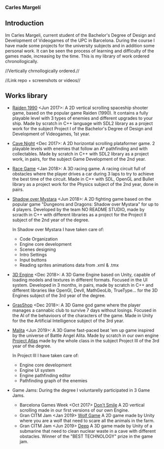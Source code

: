 ### Carles Margelí

## Introduction

Im Carles Margeli, current student of the Bachelor's Degree of Design and Development of Videogames of the UPC in Barcelona. During the course I have made some projects for the university subjects and in addition some personal work. It can be seen the process of learning and difficulty of the games made, increasing by the time. This is my library of work ordered chronollogically.

//Vertically chrnollogically ordered.//

//Link repo + screenshots or videos//

## Works library

 - [Raiden 1990](https://github.com/Margeli/Raiden1990) <Jun 2017>: A 2D vertical scrolling spaceship shooter game, based on the popular game Raiden (1990). It contains a fully playable level with 3 types of enemies and different upgrades to your ship. Made by scratch in C++ language with SDL2 library as a project work for the subject Project I of the Bachelor's Degree of Design and Development of Videogames, 1st year.
 
 - [Cave Night](https://github.com/Margeli/Assignment3) <Dec 2017>: A 2D horizontal scrolling plataformer game. 2 playable levels with enemies that follow an A* pathfinding and with collectables. Made by scratch in C++ with SDL2 library as a project work, in pairs, for the subject Game Development of the 2nd year.
 
 - [Race Game](https://github.com/Margeli/RaceGame) <Jan 2018>: A 3D racing game. A racing circuit full of obstacles where the player drives a car during 3 laps to try to achieve the best time of the circuit. Made in C++ with SDL, OpenGL and Bullet library as a project work for the Physics subject of the 2nd year, done in pairs.
 
 - [Shadow over Mystara](https://github.com/NOREADMEStudios/ProjectII) <Jun 2018>: A 2D fighting game based on the popular game "Dungeons and Dragons: Shadow over Mystara" for up to 4 players. Developed by the team NO README STUDIO, made by scracth in C++ with different libraries as a project for the Project II subject of the 2nd year of the degree.
 
   In Shadow over Mystara I have taken care of: 
    - Code Organization
    - Engine core development
    - Scenes designing
    - Intro Settings
    - Input buttons
    - Reading sprites animations data from .xml & .tmx

 - [3D Engine](https://github.com/Normanbg/3dEngine) <Dec 2018>: A 3D Game Engine based on Unity, capable of loading models and textures in different formats. Focused in the UI system. Developed in 3 months, in pairs, made by scratch in C++ and different libraries like OpenGl, DevIl, MathGeoLib, TrueType... for the 3D Engines subject of the 3rd year of the degree. 
 
 - [GrasShop](https://grasshop420.wixsite.com/website) <Dec 2018>: A 3D Game god game where the player manages a cannabic club to survive 7 days without losings. Focused in the AI of the behavioors of the characters of the game. Made in Unity for the the Artificial Intelligence subject of the 3rd year.

 - [Malita](https://typhoonstudio.itch.io/malita) <Jun 2019>: A 3D Game fast-paced beat 'em up game inspired by the universe of Battle Angel Alita. Made by scratch in our own engine [Project Atlas](https://github.com/project-3-bcn-2019/Project-Atlas) made by the whole class in the subject Project III of the 3rd year of the degree.  

   In Project III I have taken care of:
    - Engine core development
    - Engine UI system
    - Engine pathfinding editor
    - Pathfinding graph of the enemies
 
- Game Jams: During the degree I voluntarelly participated in 3 Game Jams. 
     - Barcelona Games Week <Oct 2017> [Don't Smile](https://github.com/Margeli/dont-smile-by-petabytes) A 2D vertical scrolling made in our first versions of our own Engine. 
     - Gran CITM Jam <Jan 2019> [Wolf Game](https://github.com/Margeli/PetaBytes) A 2D game made by Unity where you are a wolf that need to scare all the animals in the farm. 
     - Gran CITM Jam <Jun 2019> [Deep](https://github.com/Margeli/GranCITMJam_2) A 3D game made by Unity of a submarine that need to clean nuclear waste in a cave with different obstacles. Winner of the "BEST TECHNOLOGY" prize in the game jam.


